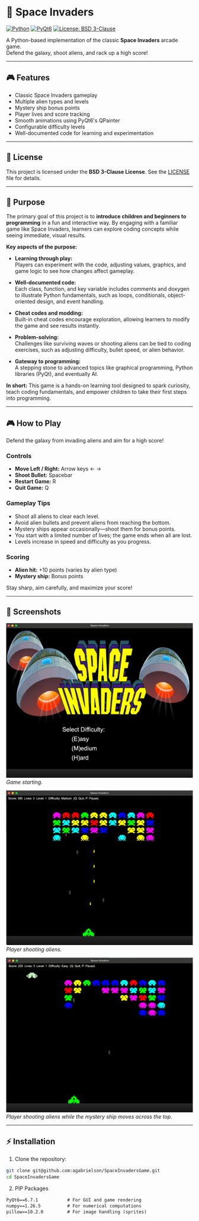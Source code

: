 # 🚀 Space Invaders

[![Python](https://img.shields.io/badge/Python-3.10+-blue)](https://www.python.org/)
[![PyQt6](https://img.shields.io/badge/PyQt6-required-brightgreen)](https://pypi.org/project/PyQt6/)
[![License: BSD 3-Clause](https://img.shields.io/badge/License-BSD%203--Clause-blue.svg)](LICENSE)

A Python-based implementation of the classic **Space Invaders** arcade game.  
Defend the galaxy, shoot aliens, and rack up a high score!

---

## 🎮 Features
- Classic Space Invaders gameplay  
- Multiple alien types and levels  
- Mystery ship bonus points  
- Player lives and score tracking  
- Smooth animations using PyQt6's QPainter  
- Configurable difficulty levels  
- Well-documented code for learning and experimentation  

---

## 📝 License

This project is licensed under the **BSD 3-Clause License**. See the [LICENSE](LICENSE) file for details.

---

## 🎯 Purpose

The primary goal of this project is to **introduce children and beginners to programming** in a fun and interactive way. By engaging with a familiar game like Space Invaders, learners can explore coding concepts while seeing immediate, visual results.

**Key aspects of the purpose:**

- **Learning through play:**  
  Players can experiment with the code, adjusting values, graphics, and game logic to see how changes affect gameplay.

- **Well-documented code:**  
  Each class, function, and key variable includes comments and doxygen to illustrate Python fundamentals, such as loops, conditionals, object-oriented design, and event handling.

- **Cheat codes and modding:**  
  Built-in cheat codes encourage exploration, allowing learners to modify the game and see results instantly.

- **Problem-solving:**  
  Challenges like surviving waves or shooting aliens can be tied to coding exercises, such as adjusting difficulty, bullet speed, or alien behavior.

- **Gateway to programming:**  
  A stepping stone to advanced topics like graphical programming, Python libraries (PyQt), and eventually AI.

**In short:** This game is a hands-on learning tool designed to spark curiosity, teach coding fundamentals, and empower children to take their first steps into programming.

---

## 🎮 How to Play

Defend the galaxy from invading aliens and aim for a high score!

### Controls
- **Move Left / Right:** Arrow keys ← →  
- **Shoot Bullet:** Spacebar  
- **Restart Game:** R  
- **Quit Game:** Q  

### Gameplay Tips
- Shoot all aliens to clear each level.  
- Avoid alien bullets and prevent aliens from reaching the bottom.  
- Mystery ships appear occasionally—shoot them for bonus points.  
- You start with a limited number of lives; the game ends when all are lost.  
- Levels increase in speed and difficulty as you progress.  

### Scoring
- **Alien hit:** +10 points (varies by alien type)  
- **Mystery ship:** Bonus points  

Stay sharp, aim carefully, and maximize your score!

---

## 📸 Screenshots

![Game Start](screenshots/start.png)  
*Game starting.*

![Gameplay](screenshots/gameplay.png)  
*Player shooting aliens.*

![Gameplay with Mystery Ship](screenshots/gameplay_mystery.png)  
*Player shooting aliens while the mystery ship moves across the top.*

---

## ⚡ Installation

1. Clone the repository:

```bash
git clone git@github.com:agabrielson/SpaceInvadersGame.git
cd SpaceInvadersGame
```

2. PIP Packages

```
PyQt6==6.7.1           # For GUI and game rendering
numpy==1.26.5          # For numerical computations
pillow==10.2.0         # For image handling (sprites)
```